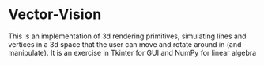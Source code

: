 # Vector-Vision
This is an implementation of 3d rendering primitives, simulating lines and vertices in a 3d space that the user can move and rotate around in (and manipulate). It is an exercise in Tkinter for GUI and NumPy for linear algebra
